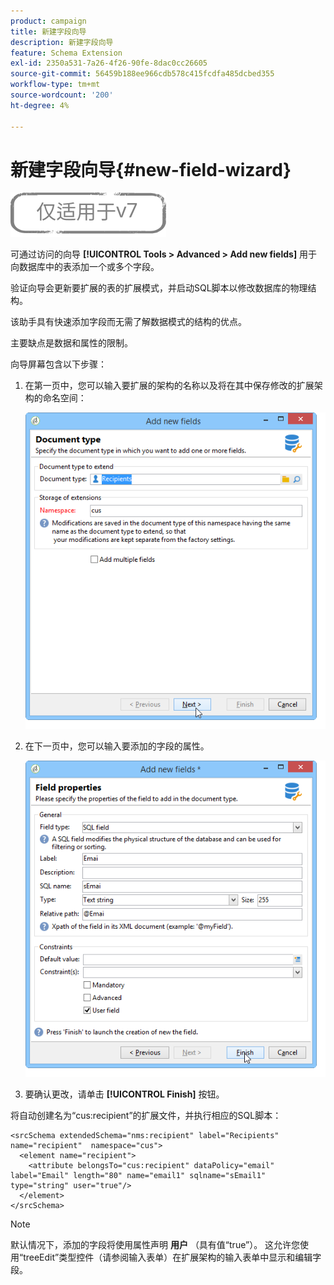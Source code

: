 ```yaml
---
product: campaign
title: 新建字段向导
description: 新建字段向导
feature: Schema Extension
exl-id: 2350a531-7a26-4f26-90fe-8dac0cc26605
source-git-commit: 56459b188ee966cdb578c415fcdfa485dcbed355
workflow-type: tm+mt
source-wordcount: '200'
ht-degree: 4%

---
```


# 新建字段向导{#new-field-wizard}

![](../../assets/v7-only.svg)

可通过访问的向导 **[!UICONTROL Tools > Advanced > Add new fields]** 用于向数据库中的表添加一个或多个字段。

验证向导会更新要扩展的表的扩展模式，并启动SQL脚本以修改数据库的物理结构。

该助手具有快速添加字段而无需了解数据模式的结构的优点。

主要缺点是数据和属性的限制。

向导屏幕包含以下步骤：

1. 在第一页中，您可以输入要扩展的架构的名称以及将在其中保存修改的扩展架构的命名空间：

   ![](assets/d_ncs_integration_schema_addfield.png)

1. 在下一页中，您可以输入要添加的字段的属性。

   ![](assets/d_ncs_integration_schema_addfield2.png)

1. 要确认更改，请单击 **[!UICONTROL Finish]** 按钮。

将自动创建名为“cus:recipient”的扩展文件，并执行相应的SQL脚本：

```
<srcSchema extendedSchema="nms:recipient" label="Recipients" name="recipient"  namespace="cus">  
  <element name="recipient">    
    <attribute belongsTo="cus:recipient" dataPolicy="email" label="Email" length="80" name="email1" sqlname="sEmail1" type="string" user="true"/>  
  </element>
</srcSchema>
```

>[!NOTE]
>
>默认情况下，添加的字段将使用属性声明 **用户** （具有值“true”）。 这允许您使用“treeEdit”类型控件（请参阅输入表单）在扩展架构的输入表单中显示和编辑字段。
